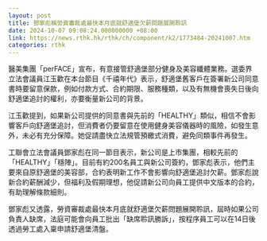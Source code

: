 ```yaml
---
layout: post
title: 鄧家彪稱勞資審裁處最快本月底就舒適堡欠薪問題展開聆訊
date: 2024-10-07 09:08:24.000000000 +08:00
link: https://news.rthk.hk/rthk/ch/component/k2/1773484-20241007.htm
categories: rthk
---
```


醫美集團「perFACE」宣布，有意接管舒適堡部分健身及美容纖體業務。選委界立法會議員江玉歡在本台節目《千禧年代》表示，舒適堡舊客戶在簽署新公司同意書時要留意保款，例如付款方式、合約期限、服務種類，以及有無機會喪失日後向舒適堡追討的權利，亦要衡量新公司的背景。

江玉歡提到，如果新公司提供的同意書與先前的「HEALTHY」類似，相信不會影響客戶向舒適堡追討，但消費者仍要留意在使用健身美容儀器時的風險，如發生意外，未必有充分保障。她促請盡快立法規管預繳式消費，避免同類事件再發生。

工聯會立法會議員鄧家彪在同一節目表示，新公司是上市集團，相較先前的「HEALTHY」「穩陣」。目前有約200名員工與新公司簽約，鄧家彪表示，他們主要來自原舒適堡的美容部，合約表明新工作不會影響向舒適堡追討欠薪。鄧家彪說新合約薪酬減少，但福利及假期理想，他促請新公司向員工提供中文版本的合約，有助理解條款細則。

鄧家彪又透露，勞資審裁處最快本月底就舒適堡欠薪問題展開聆訊，屆時如果公司負責人缺席，法庭可能會向員工批出「缺席聆訊勝訴」，按程序員工可以在14日後透過勞工處入稟申請舒適堡清盤。
